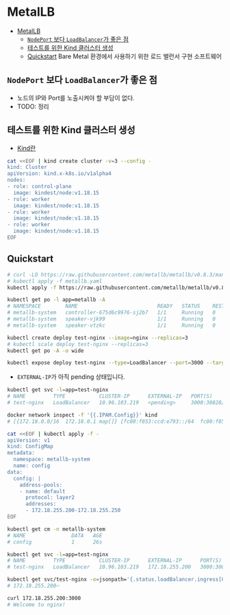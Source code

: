 # MetalLB

- [MetalLB](#metallb)
  - [`NodePort` 보다 `LoadBalancer`가 좋은 점](#nodeport-보다-loadbalancer가-좋은-점)
  - [테스트를 위한 Kind 클러스터 생성](#테스트를-위한-kind-클러스터-생성)
  - [Quickstart](#quickstart)
    Bare Metal 환경에서 사용하기 위한 로드 밸런서 구현 소프트웨어

## `NodePort` 보다 `LoadBalancer`가 좋은 점

- 노드의 IP와 Port를 노출시켜야 할 부담이 없다.
- TODO: 정리

## 테스트를 위한 Kind 클러스터 생성

- [Kind란](../bootstrap/kind.md)

```bash
cat <<EOF | kind create cluster -v=3 --config -
kind: Cluster
apiVersion: kind.x-k8s.io/v1alpha4
nodes:
- role: control-plane
  image: kindest/node:v1.18.15
- role: worker
  image: kindest/node:v1.18.15
- role: worker
  image: kindest/node:v1.18.15
- role: worker
  image: kindest/node:v1.18.15
EOF
```

## Quickstart

```bash
# curl -LO https://raw.githubusercontent.com/metallb/metallb/v0.8.3/manifests/metallb.yaml
# kubectl apply -f metallb.yaml
kubectl apply -f https://raw.githubusercontent.com/metallb/metallb/v0.8.3/manifests/metallb.yaml
```

```bash
kubectl get po -l app=metallb -A
# NAMESPACE        NAME                          READY   STATUS    RESTARTS   AGE
# metallb-system   controller-675d6c9976-sj2b7   1/1     Running   0          2m2s
# metallb-system   speaker-vjk99                 1/1     Running   0          2m2s
# metallb-system   speaker-vtzkc                 1/1     Running   0          2m2s
```

```bash
kubectl create deploy test-nginx --image=nginx --replicas=3
# kubectl scale deploy test-nginx --replicas=3
kubectl get po -A -o wide
```

```bash
kubectl expose deploy test-nginx --type=LoadBalancer --port=3000 --target-port=80
```

- `EXTERNAL-IP`가 아직 pending 상태입니다.

```bash
kubectl get svc -l=app=test-nginx
# NAME         TYPE           CLUSTER-IP      EXTERNAL-IP   PORT(S)          AGE
# test-nginx   LoadBalancer   10.96.103.219   <pending>     3000:30828/TCP   3m3s
```

```bash
docker network inspect -f '{{.IPAM.Config}}' kind
# [{172.18.0.0/16  172.18.0.1 map[]} {fc00:f853:ccd:e793::/64  fc00:f853:ccd:e793::1 map[]}]

cat <<EOF | kubectl apply -f -
apiVersion: v1
kind: ConfigMap
metadata:
  namespace: metallb-system
  name: config
data:
  config: |
    address-pools:
    - name: default
      protocol: layer2
      addresses:
      - 172.18.255.200-172.18.255.250
EOF
```

```bash
kubectl get cm -n metallb-system
# NAME               DATA   AGE
# config             1      26s
```

```bash
kubectl get svc -l=app=test-nginx
# NAME         TYPE           CLUSTER-IP      EXTERNAL-IP      PORT(S)          AGE
# test-nginx   LoadBalancer   10.96.103.219   172.18.255.200   3000:30828/TCP   7m55s

kubectl get svc/test-nginx -o=jsonpath='{.status.loadBalancer.ingress[0].ip}'
# 172.18.255.200⏎
```

```bash
curl 172.18.255.200:3000
# Welcome to nginx!
```
